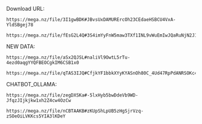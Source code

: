 Download URL:
```
https://mega.nz/file/3I1gwBDK#JBvsUxDAMURErcOh23CEdaeHSBCU4VxA-YldSBgej78
```

```
https://mega.nz/file/fEsG2L4Q#3S4imYyFnW5maw3TXf1INL9vWuEmIwJQaRuNjN2J1J8
```

NEW DATA:
```
https://mega.nz/file/aSx2QJSL#naliVl9OwtL5rTu-4ezd0aqgYYQFBEOCgkIM6CSB1x0
```

```
https://mega.nz/file/qTAS3IJQ#CfjkYF1bbkXYyKYASnOh80C_4Ud47RpPdANRSOKc4gQ
```


CHATBOT_OLLAMA:
```
https://mega.nz/file/zegDXSKa#-5lxHyb5bwDdeVb9WD-JfqzJIjkjkw1xh2Z4cw4OzCw
```
```
https://mega.nz/file/nCBTAAKB#zKUpShLpUB5zHgSjrVzq-zSOeOiLVKKcs5YIA3lKDeY
```

